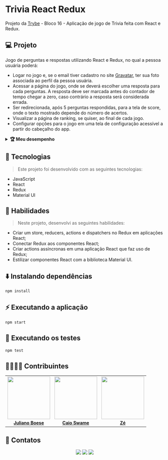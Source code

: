 # Trivia React Redux
Projeto da [Trybe](https://www.betrybe.com/) - Bloco 16 - Aplicação de jogo de Trivia feita com React e Redux.

## 💻 Projeto

Jogo de perguntas e respostas utilizando React e Redux, no qual a pessoa usuária poderá:

- Logar no jogo e, se o email tiver cadastro no site [Gravatar](https://pt.gravatar.com), ter sua foto associada ao perfil da pessoa usuária.
- Acessar a página do jogo, onde se deverá escolher uma resposta para cada perguntas. A resposta deve ser marcada antes do contador de tempo chegar a zero, caso contrário a resposta será considerada errada.
- Ser redirecionada, após 5 perguntas respondidas, para a tela de score, onde o texto mostrado depende do número de acertos.
- Visualizar a página de ranking, se quiser, ao final de cada jogo.
- Configurar opções para o jogo em uma tela de configuração acessível a partir do cabeçalho do app.

<details>
  <summary><strong>🏆 Meu desempenho</strong></summary><br />

  <img src="project-info/trivia-react-redux.png"/>
</details>

## 🚀 Tecnologias
> Este projeto foi desenvolvido com as seguintes tecnologias:

- JavaScript
- React
- Redux
- Material UI

## 📌 Habilidades

> Neste projeto, desenvolvi as seguintes habilidades:

- Criar um store, reducers, actions e dispatchers no Redux em aplicações React;
- Conectar Redux aos componentes React;
- Criar actions assíncronas em uma aplicação React que faz uso de Redux;
- Estilizar componentes React com a biblioteca Material UI.

## ⬇️ Instalando dependências

```bash
npm install
``` 

## ⚡ Executando a aplicação

```bash
npm start
``` 

## 🧪 Executando os testes

```bash
npm test
```

## 👨‍💻👩‍💻 Contribuintes
<div>
    <table>
        <tr>
            <td align="center"><a href="https://github.com/julianoboese"><img src="https://avatars.githubusercontent.com/u/93009900" width="135px;" height="135px;" alt=""/><br /><b>Juliano Boese</b></a></td>
            <td align="center"><a href="https://github.com/c-swame"><img src="https://avatars.githubusercontent.com/u/93006927?v=4" width="135px;" height="135px;" alt=""/><br /><b>Caio Swame</b></a></td>
            <td align="center"><a href="https://github.com/joseviniciusb"><img src="https://avatars.githubusercontent.com/u/93006559?v=4" width="135px;" height="135px; alt=""/><br /><b>Zé</b></a></td>
        </tr>
    </table>
</div>

## 💬 Contatos

<div align="center" style="display: inline_block">
  <a href="https://julianoboese.github.io" target="_blank"><img height="28rem" src="https://img.shields.io/badge/my_portfolio-3fc337?style=for-the-badge" target="_blank"></a> 
  <a href="https://www.linkedin.com/in/julianoboese" target="_blank"><img height="28rem" src="https://img.shields.io/badge/LinkedIn-0077B5?style=for-the-badge&logo=linkedin&logoColor=white"></a> 
  <a href = "mailto:juliano.boese@gmail.com"><img height="28rem" src="https://img.shields.io/badge/Gmail-D14836?style=for-the-badge&logo=gmail&logoColor=white" target="_blank"></a>
</div>

<!-- ## 📄 Licença

Esse projeto está sob licença. Veja o arquivo [LICENÇA](LICENSE.md) para mais detalhes.

[⬆ Voltar ao topo](#nome-do-projeto)<br> -->
